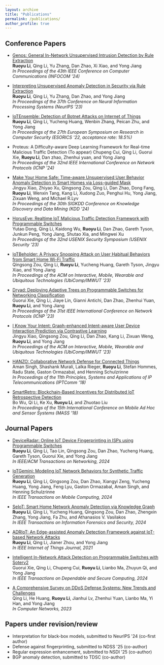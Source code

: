 ```yaml
---
layout: archive
title: "Publications"
permalink: /publications/
author_profile: true
---
```


## Conference Papers

* [Genos: General In-Network Unsupervised Intrusion Detection by Rule Extraction](https://arxiv.org/abs/2403.19248)<br>
**Ruoyu Li**, Qing Li, Yu Zhang, Dan Zhao, Xi Xiao, and Yong Jiang<br>
*In Proceedings of the 43th IEEE Conference on Computer Communications (INFOCOM '24)*

* [Interpreting Unsupervised Anomaly Detection in Security via Rule Extraction](https://papers.nips.cc/paper_files/paper/2023/hash/c43b987f23fd5ea840df2b2be426315c-Abstract-Conference.html)<br>
**Ruoyu Li**, Qing Li, Yu Zhang, Dan Zhao, and Yong Jiang<br>
*In Proceedings of the 37th Conference on Neural Information Processing Systems (NeurIPS '23)*

* [IoTEnsemble: Detection of Botnet Attacks on Internet of Things](https://link.springer.com/chapter/10.1007/978-3-031-17146-8_28)<br>
**Ruoyu Li**, Qing Li, Yucheng Huang, Wenbin Zhang, Peican Zhu, and Yong Jiang<br>
*In Proceedings of the 27th European Symposium on Research in Computer Security (ESORICS '22, acceptance rate: 18.5%)*

* Proteus: A Difficulty-aware Deep Learning Framework for Real-time Malicious Traffic Detection (To appear)
Chupeng Cui, Qing Li, Guorui Xie, **Ruoyu Li**, Dan zhao, Zhenhui yuan, and Yong Jiang<br>
*In Proceedings of the 32nd IEEE International Conference on Network Protocols (ICNP '24)*

* [Make Your Home Safe: Time-aware Unsupervised User Behavior Anomaly Detection in Smart Homes via Loss-guided Mask](https://arxiv.org/abs/2406.10928)<br>
Jingyu Xiao, Zhiyao Xu, Qingsong Zou, Qing Li, Dan Zhao, Dong Fang, **Ruoyu Li**, Wenxin Tang, Kang Li, Xudong Zuo, Penghui Hu, Yong Jiang, Zixuan Weng, and Michael R.Lyv<br>
*In Proceedings of the 30th SIGKDD Conference on Knowledge Discovery and Data Mining (KDD '24)*

* [HorusEye: Realtime IoT Malicious Traffic Detection Framework with Programmable Switches](https://www.usenix.org/conference/usenixsecurity23/presentation/dong-yutao)<br>
Yutao Dong, Qing Li, Kaidong Wu, **Ruoyu Li**, Dan Zhao, Gareth Tyson, Junkun Peng, Yong Jiang, Shutao Xia, and Mingwei Xu<br>
*In Proceedings of the 32nd USENIX Security Symposium (USENIX Security '23)*

* [IoTBeholder: A Privacy Snooping Attack on User Habitual Behaviors from Smart Home Wi-Fi Traffic](https://dl.acm.org/doi/abs/10.1145/3580890)<br>
Qingsong Zou, Qing Li, **Ruoyu Li**, Yucheng Huang, Gareth Tyson, Jingyu Xiao, and Yong Jiang<br>
*In Proceedings of the ACM on Interactive, Mobile, Wearable and Ubiquitous Technologies (UbiComp/IMWUT '23)*

* [Dryad: Deploying Adaptive Trees on Programmable Switches for Networking Classification](https://www.computer.org/csdl/proceedings-article/icnp/2023/10355629/1T3dD5bP9BK)<br>
Guorui Xie, Qing Li, Jiaye Lin, Gianni Antichi, Dan Zhao, Zhenhui Yuan, **Ruoyu Li**, and Yong Jiang<br>
*In Proceedings of the 31st IEEE International Conference on Network Protocols (ICNP '23)*

* [I Know Your Intent: Graph-enhanced Intent-aware User Device Interaction Prediction via Contrastive Learning](https://dl.acm.org/doi/10.1145/3610906)<br>
Jingyu Xiao, Qingsong Zou, Qing Li, Dan Zhao, Kang Li, Zixuan Weng, **Ruoyu Li**, and Yong Jiang<br>
*In Proceedings of the ACM on Interactive, Mobile, Wearable and Ubiquitous Technologies (UbiComp/IMWUT '23)*

* [HANZO: Collaborative Network Defense for Connected Things](https://ieeexplore.ieee.org/document/8567639)<br>
Aman Singh, Shashank Murali, Lalka Rieger, **Ruoyu Li**, Stefan Hommes, Radu State, Gaston Ormazabal, and Henning Schulzrinne<br>
*In Proceedings of the 11th Principles, Systems and Applications of IP Telecommunications (IPTComm '18)*

* [SmartRetro: Blockchain-Based Incentives for Distributed IoT Retrospective Detection](https://ieeexplore.ieee.org/document/8567575)<br>
Bo Wu, Qi Li, Ke Xu, **Ruoyu Li**, and Zhuotao Liu<br>
*In Proceedings of the 15th International Conference on Mobile Ad Hoc and Sensor Systems (MASS '18)*

## Journal Papers
* [DeviceRadar: Online IoT Device Fingerprinting in ISPs using Programmable Switches](https://ieeexplore.ieee.org/document/10533453)<br>
**Ruoyu Li**, Qing Li, Tao Lin, Qingsong Zou, Dan Zhao, Yucheng Huang, Gareth Tyson, Guorui Xie, and Yong Jiang<br>
*In IEEE/ACM Transactions on Networking, 2024*

* [IoTGemini: Modeling IoT Network Behaviors for Synthetic Traffic Generation](https://ieeexplore.ieee.org/document/10595132)<br>
**Ruoyu Li**, Qing Li, Qingsong Zou, Dan Zhao, Xiangyi Zeng, Yucheng Huang, Yong Jiang, Feng Lyu, Gaston Ormazabal, Aman Singh, and Henning Schulzrinne<br>
*In IEEE Transactions on Mobile Computing, 2024*

* [SeIoT: Smart Home Network Anomaly Detection via Knowledge Graph](https://ieeexplore.ieee.org/document/10599285)<br>
**Ruoyu Li**, Qing Li, Yucheng Huang, Qingsong Zou, Dan Zhao, Zhengxin Zhang, Yong Jiang, Fa Zhu, and Athanasios V. Vasilakos<br>
*In IEEE Transactions on Information Forensics and Security, 2024*

* [ADRIoT: An Edge-assisted Anomaly Detection Framework against IoT-based Network Attacks](https://ieeexplore.ieee.org/document/9585043/)<br>
**Ruoyu Li**, Qing Li, Jianer Zhou, and Yong Jiang<br>
*In IEEE Internet of Things Journal, 2021*

* [Intelligent In-Network Attack Detection on Programmable Switches with Soterv2](https://ieeexplore.ieee.org/document/10534826)<br>
Guorui Xie, Qing Li, Chupeng Cui, **Ruoyu Li**, Lianbo Ma, Zhuyun Qi, and Yong Jiang<br>
*In IEEE Transactions on Dependable and Secure Computing, 2024*

* [A Comprehensive Survey on DDoS Defense Systems: New Trends and Challenges](https://www.sciencedirect.com/science/article/pii/S1389128623003407)<br>
Qing Li, He Huang, **Ruoyu Li**, Jianhui Lv, Zhenhui Yuan, Lianbo Ma, Yi Han, and Yong Jiang<br>
*In Computer Networks, 2023*

## Papers under revision/review

* Interpretation for black-box models, submitted to NeurIPS '24 (co-first author)
* Defense against fingerprinting, submitted to NDSS '25 (co-author)
* Regular expression enhancement, submitted to NSDI '25 (co-author)
* BGP anomaly detection, submitted to TDSC (co-author)
